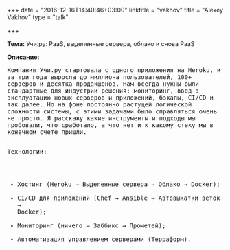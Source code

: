 +++
date = "2016-12-16T14:40:46+03:00"
linktitle = "vakhov"
title = "Alexey Vakhov"
type = "talk"

+++

<div class="span-15  ">
  <div class="span-15  last ">

  
  <p><strong>Тема:</strong>
Учи.ру: PaaS, выделенные сервера, облако и снова PaaS
</p>

<p><strong>Описание:</strong></p>

<p><pre style='white-space: pre-wrap;       /* Since CSS 2.1 */
    white-space: -moz-pre-wrap;  /* Mozilla, since 1999 */
    white-space: -pre-wrap;      /* Opera 4-6 */
    white-space: -o-pre-wrap;    /* Opera 7 */
    word-wrap: break-word;     '>
Компания Учи.ру стартовала с одного приложения на Heroku, и за три года выросла до миллиона пользователей, 100+ серверов и десятка продакшенов. Нам всегда нужны были стандартные для индустрии решения: мониторинг, ввод в эксплуатацию новых серверов и приложений, бэкапы, CI/CD и так далее. Но на фоне постоянно растущей логической сложности системы, с этими задачами было справляться очень не просто. Я расскажу какие инструменты и подходы мы пробовали, что сработало, а что нет и к какому стеку мы в конечном счете пришли.
 
Технологии:
- Хостинг (Heroku → Выделенные сервера → Облако  → Docker);
- CI/CD для приложений (Chef → Ansible → Автовыкатки веток → Docker);
- Мониторинг (ничего → Заббикс → Прометей);
- Автоматизация управлением серверами (Терраформ).


</pre>
</p>

  </div>
</div>

